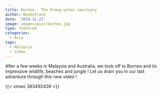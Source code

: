```yaml
---
title: Borneo - The Orang-outan sanctuary
author: BenOnTrack
date: '2019-12-23'
image: images/post/borneo.jpg
type: featured
categories:
  - Asia
tags:
  - Malaysia
  - Video
---
```


After a few weeks in Malaysia and Australia, we took off to Borneo and its impressive wildlife, beaches and jungle ! Let us drain you in our last adventure through this new video !

{{< vimeo 383492439 >}}